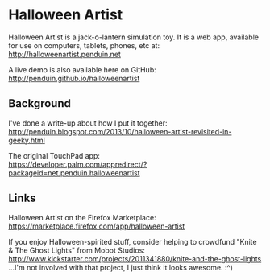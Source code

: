 Halloween Artist
================

Halloween Artist is a jack-o-lantern simulation toy.  It is a web app,
available for use on computers, tablets, phones, etc at:  
http://halloweenartist.penduin.net

A live demo is also available here on GitHub:  
http://penduin.github.io/halloweenartist


Background
----------

I've done a write-up about how I put it together:  
http://penduin.blogspot.com/2013/10/halloween-artist-revisited-in-geeky.html

The original TouchPad app:  
https://developer.palm.com/appredirect/?packageid=net.penduin.halloweenartist


Links
-----

Halloween Artist on the Firefox Marketplace:  
https://marketplace.firefox.com/app/halloween-artist

If you enjoy Halloween-spirited stuff, consider helping to crowdfund
"Knite & The Ghost Lights" from Mobot Studios:  
http://www.kickstarter.com/projects/2011341880/knite-and-the-ghost-lights  
...I'm not involved with that project, I just think it looks awesome.  :^)
